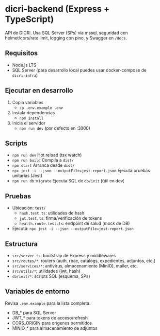 # dicri-backend (Express + TypeScript)

API de DICRI. Usa SQL Server (SPs) vía mssql, seguridad con helmet/cors/rate limit, logging con pino, y Swagger en `/docs`.

## Requisitos

- Node.js LTS
- SQL Server (para desarrollo local puedes usar docker-compose de `dicri-infra`)

## Ejecutar en desarrollo
1) Copia variables
	- `cp .env.example .env`
2) Instala dependencias
	- `npm install`
3) Inicia el servidor
	- `npm run dev` (por defecto en :3000)

## Scripts
- `npm run dev` Hot reload (tsx watch)
- `npm run build` Compila a `dist/`
- `npm start` Arranca desde `dist/`
- `npx jest -i --json --outputFile=jest-report.json` Ejecuta pruebas unitarias (Jest)
- `npm run db:migrate` Ejecuta SQL de `db/init` (útil en dev)

## Pruebas
- Ubicación: `test/`
  - `hash.test.ts`: utilidades de hash
  - `jwt.test.ts`: firma/verificación de tokens
  - `health.route.test.ts`: endpoint de salud (mock de DB)
- Ejecuta: `npx jest -i --json --outputFile=jest-report.json`

## Estructura
- `src/server.ts`: bootstrap de Express y middlewares
- `src/routes/*`: routers (auth, rbac, catalogs, expedientes, adjuntos, etc.)
- `src/services/*`: antivirus, almacenamiento (MinIO), mailer, etc.
- `src/utils/*`: utilidades (jwt, hash)
- `db/init/*`: scripts SQL (esquema, SPs)

## Variables de entorno
Revisa `.env.example` para la lista completa:
- DB_* para SQL Server
- JWT_* para tokens de acceso/refresh
- CORS_ORIGIN para orígenes permitidos
- MINIO_* para almacenamiento de adjuntos
